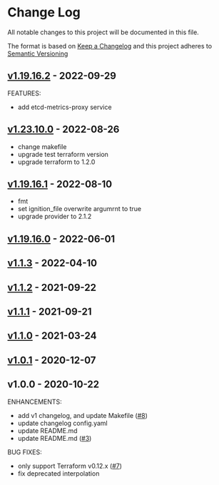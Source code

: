 # Change Log

All notable changes to this project will be documented in this file.

The format is based on [Keep a Changelog](http://keepachangelog.com/) and this
project adheres to [Semantic Versioning](http://semver.org/)


<a name="v1.19.16.2"></a>
## [v1.19.16.2] - 2022-09-29
FEATURES:
- add etcd-metrics-proxy service


<a name="v1.23.10.0"></a>
## [v1.23.10.0] - 2022-08-26

- change makefile
- upgrade test terraform version
- upgrade terraform to 1.2.0


<a name="v1.19.16.1"></a>
## [v1.19.16.1] - 2022-08-10

- fmt
- set ignition_file overwrite argumrnt to true
- upgrade provider to 2.1.2


<a name="v1.19.16.0"></a>
## [v1.19.16.0] - 2022-06-01



<a name="v1.1.3"></a>
## [v1.1.3] - 2022-04-10



<a name="v1.1.2"></a>
## [v1.1.2] - 2021-09-22



<a name="v1.1.1"></a>
## [v1.1.1] - 2021-09-21



<a name="v1.1.0"></a>
## [v1.1.0] - 2021-03-24



<a name="v1.0.1"></a>
## [v1.0.1] - 2020-12-07



<a name="v1.0.0"></a>
## v1.0.0 - 2020-10-22
ENHANCEMENTS:
- add v1 changelog, and update Makefile ([#8](https://github.com/getamis/terraform-ignition-etcd/issues/8))
- update changelog config.yaml
- update README.md
- update README.md ([#3](https://github.com/getamis/terraform-ignition-etcd/issues/3))

BUG FIXES:
- only support Terraform v0.12.x ([#7](https://github.com/getamis/terraform-ignition-etcd/issues/7))
- fix deprecated interpolation


[Unreleased]: https://github.com/getamis/terraform-ignition-etcd/compare/v1.19.16.2...HEAD
[v1.19.16.2]: https://github.com/getamis/terraform-ignition-etcd/compare/v1.23.10.0...v1.19.16.2
[v1.23.10.0]: https://github.com/getamis/terraform-ignition-etcd/compare/v1.19.16.1...v1.23.10.0
[v1.19.16.1]: https://github.com/getamis/terraform-ignition-etcd/compare/v1.19.16.0...v1.19.16.1
[v1.19.16.0]: https://github.com/getamis/terraform-ignition-etcd/compare/v1.1.3...v1.19.16.0
[v1.1.3]: https://github.com/getamis/terraform-ignition-etcd/compare/v1.1.2...v1.1.3
[v1.1.2]: https://github.com/getamis/terraform-ignition-etcd/compare/v1.1.1...v1.1.2
[v1.1.1]: https://github.com/getamis/terraform-ignition-etcd/compare/v1.1.0...v1.1.1
[v1.1.0]: https://github.com/getamis/terraform-ignition-etcd/compare/v1.0.1...v1.1.0
[v1.0.1]: https://github.com/getamis/terraform-ignition-etcd/compare/v1.0.0...v1.0.1
